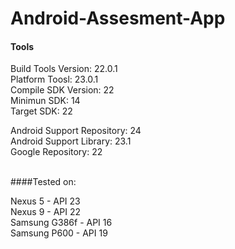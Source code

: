 # Android-Assesment-App
#### Tools<br>
Build Tools Version: 22.0.1
<br>
Platform Toosl: 23.0.1
<br>
Compile SDK Version: 22
<br>
Minimun SDK: 14
<br>
Target SDK: 22
<br>

Android Support Repository: 24
<br>
Android Support Library: 23.1
<br>
Google Repository: 22
<br><br>

####Tested on:<br>

Nexus 5 - API 23<br>
Nexus 9 - API 22<br>
Samsung G386f - API 16<br>
Samsung P600 - API 19<br>
